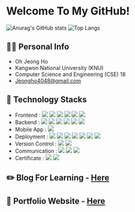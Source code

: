 # Welcome To My GitHub!

![Anurag's GitHub stats](https://github-readme-stats-sand-six-91.vercel.app/api?username=JJeong5&show_icons=true&count_private=true&line_height=24&theme=dracula&hide=stars)
![Top Langs](https://github-readme-stats-sand-six-91.vercel.app/api/top-langs/?username=JJeong5&layout=compact&theme=dracula)

## 🙋‍♂️ Personal Info
- Oh Jeong Ho
- Kangwon National University (KNU)
- Computer Science and Engineering (CSE) 18
- Jeongho4048@gmail.com

## 🔨 Technology Stacks
- Frontend : <span><img src="https://img.shields.io/badge/HTML-e34f26?style=flat&logo=html5&logoColor=white"/></span>
<span><img src="https://img.shields.io/badge/CSS-1572b6?style=flat&logo=css3&logoColor=white"/></span>
<span><img src="https://img.shields.io/badge/JavaScript-dbab09?style=flat&logo=javascript&logoColor=white"/></span>
<span><img src="https://img.shields.io/badge/React-61dafb?style=flat&logo=react&logoColor=white"/></span>
<span><img src="https://img.shields.io/badge/Recoil-3474DE?style=flat&logo=recoil&logoColor=white"/></span>
<span><img src="https://img.shields.io/badge/Bootstrap-7952B3?style=flat&logo=bootstrap&logoColor=white"/></span>
- Backend : <span><img src="https://img.shields.io/badge/Python-3776AB?style=flat&logo=python&logoColor=white"/></span>
<span><img src="https://img.shields.io/badge/Flask-000000?style=flat&logo=flask&logoColor=white"/></span>
<span><img src="https://img.shields.io/badge/MySQL-4479A1?style=flat&logo=mysql&logoColor=white"/></span>
<span><img src="https://img.shields.io/badge/SQLite-003B57?style=flat&logo=sqlite&logoColor=white"/></span>
<span><img src="https://img.shields.io/badge/MariaDB-003545?style=flat&logo=mariadb&logoColor=white"/></span>
<span><img src="https://img.shields.io/badge/SQLAlchemy-333333?style=flat&logo=sqlalchemy&logoColor=white"/></span>
- Mobile App : <span><img src="https://img.shields.io/badge/React Native-61dafb?style=flat&logo=react&logoColor=white"/></span><br/>
- Deployment : <span><img src="https://img.shields.io/badge/Docker-2496ED?style=flat&logo=docker&logoColor=white"/></span>
<span><img src="https://img.shields.io/badge/VMware-607078?style=flat&logo=vmware&logoColor=white"/></span>
<span><img src="https://img.shields.io/badge/Linux-FCC624?style=flat&logo=linux&logoColor=black"/></span>
<span><img src="https://img.shields.io/badge/Cisco-1BA0D7?style=flat&logo=cisco&logoColor=white"/></span>
<span><img src="https://img.shields.io/badge/Apache HTTP Server-D22128?style=flat&logo=apache&logoColor=white"/></span>
<span><img src="https://img.shields.io/badge/Nginx-009639?style=flat&logo=nginx&logoColor=white"/></span>
<span><img src="https://img.shields.io/badge/Netlify-00C7B7?style=flat&logo=netlify&logoColor=white"/></span>
- Version Control : <span><img src="https://img.shields.io/badge/Git-f05032?style=flat&logo=git&logoColor=white"/></span>
<span><img src="https://img.shields.io/badge/GitHub-181717?style=flat&logo=github&logoColor=white"/></span>
- Communication : <span><img src="https://img.shields.io/badge/Notion-000000?style=flat&logo=notion&logoColor=white"/></span>
<span><img src="https://img.shields.io/badge/Discord-5865F2?style=flat&logo=discord&logoColor=white"/></span>
<span><img src="https://img.shields.io/badge/Tistory-FF6347?style=flat&logo=blogger&logoColor=white"/></span>
- Certificate : 
  <span><img src="https://img.shields.io/badge/정보처리기사-00A3E0?style=flat"/></span>
  <span><img src="https://img.shields.io/badge/1종 보통 운전면허증-FFA500?style=flat"/></span>


## ✏️ Blog For Learning - <a href="https://hel5.tistory.com">Here</a>

## 📝 Portfolio Website - <a href="https://ojh-portfolio.netlify.app/">Here</a>
